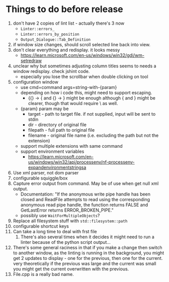 # Things to do before release

1. don't have 2 copies of lint list - actually there's 3 now
   * `Linter::errors_`
   * `Linter::errors_by_position`
   * `Output_Dialogue::Tab_Definition`
1. if window size changes, should scroll selected line back into view.
1. don't clear everything and redisplay. it looks messy
   * <https://learn.microsoft.com/en-us/windows/win32/gdi/wm-setredraw>
1. unclear why but sometimes adjusting column titles seems to needs a window
   redisplay. check jshint code.
   * especially you lose the scrollbar when double clicking on tool
1. configuration window
   * use cmd=command args=string-with-{param}
   * depending on how i code this, might need to support escaping.
     * {{} -> { and {} -> } might be enough although \{ and \} might be clearer,
       though that would require \\ as well.
   * {param} param may be
     * target - path to target file. if not supplied, input will be sent to
       stdin
     * dir - directory of original file
     * filepath - full path to original file
     * filename - original file name (i.e. excluding the path but not the
       extension)
   * support multiple extensions with same command
   * support environment variables
     * <https://learn.microsoft.com/en-us/windows/win32/api/processenv/nf-processenv-expandenvironmentstringsa>
1. Use xml parser, not dom parser
1. configurable squiggle/box
1. Capture error output from command. May be of use when get null xml output.
   * Documentation: "If the anonymous write pipe handle has been closed and
     ReadFile attempts to read using the corresponding anonymous read pipe
     handle, the function returns FALSE and GetLastError returns
     ERROR_BROKEN_PIPE."
   * possibly use `WaitForMultipleObjects`?
1. Replace all filesystem stuff with `std::filesystem::path`
1. configurable shortcut keys
1. Can take a long time to deal with frst file
   1. There's also several times when it decides it might need to run a linter
      because of the python script output...
1. There's some general raciness in that if you make a change then switch to
   another window, as the linting is running in the background, you might get 2
   updates to display - one for the previous, then one for the current. very
   theoretically if the previous was large and the current was small you might
   get the current overwritten with the previous.
1. File.cpp is a really bad name.
